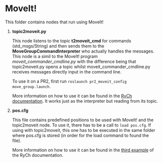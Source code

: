 # MoveIt! 

This folder contains nodes that run using MoveIt! 

1. **topic2moveit.py**

   This node listens to the topic __t2moveit\_cmd__ for commands (std\_msgs/String) and then sends them to the __MoveGroupCommandInterpreter__ who actually handles the messages. This node is a simil to the MoveIt! program _moveit\_commander\_cmdline.py_ with the difference being that topic2moveit.py opens a topic whilst moveit\_commander\_cmdline.py receives messages directly input in the command line. 

   To use it on a PR2, first run `roslaunch pr2_moveit_config move_group.launch`.

   More information on how to use it can be found in the [RyCh documentation](https://rych.dcc.uchile.cl/doku.php?id=documentacion:pr2:moveit#usar_interprete_python). It works just as the interpreter but reading from its topic.


2. **pos.cfg**

   This file contains predefined positions to be used with MoveIt! and the topic2moveit node. To use it, there has to be a call to `load pos.cfg`. If using with topic2moveit, this one has to be executed in the same folder where pos.cfg is stored (in order for the load command to found the file).

	More information on how to use it can be found in the [third example](https://rych.dcc.uchile.cl/doku.php?id=documentacion:pr2:moveit#demos) of the RyCh documentation.
